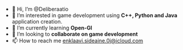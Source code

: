 - 👋 Hi, I’m @Deliberaatio
- 👀 I’m interested in game development using **C++, Python and Java** application creation.
- 🌱 I’m currently learning **Open-Gl**
- 💞️ I’m looking to **collaborate on game development**
- 📫 How to reach me enklaavi.sideaine.0j@icloud.com

